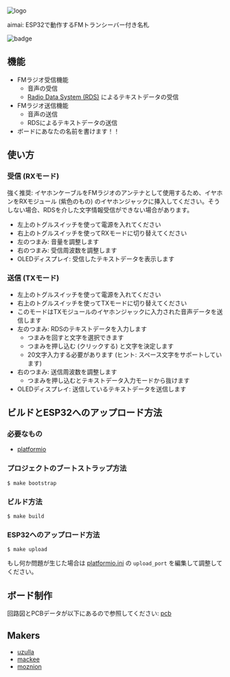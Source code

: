 ![logo](./doc/logo.png)

aimai: ESP32で動作するFMトランシーバー付き名札

![badge](./doc/badge.png)

## 機能

- FMラジオ受信機能
  - 音声の受信
  - [Radio Data System (RDS)](https://ja.wikipedia.org/wiki/Radio_Data_System) によるテキストデータの受信
- FMラジオ送信機能
  - 音声の送信
  - RDSによるテキストデータの送信
- ボードにあなたの名前を書けます！！

## 使い方

### 受信 (RXモード)

強く推奨: イヤホンケーブルをFMラジオのアンテナとして使用するため、イヤホンをRXモジュール (紫色のもの) のイヤホンジャックに挿入してください。そうしない場合、RDSを介した文字情報受信ができない場合があります。

- 左上のトグルスイッチを使って電源を入れてください
- 右上のトグルスイッチを使ってRXモードに切り替えてください
- 左のつまみ: 音量を調整します
- 右のつまみ: 受信周波数を調整します
- OLEDディスプレイ: 受信したテキストデータを表示します

### 送信 (TXモード)

- 左上のトグルスイッチを使って電源を入れてください
- 右上のトグルスイッチを使ってTXモードに切り替えてください
- このモードはTXモジュールのイヤホンジャックに入力された音声データを送信します
- 左のつまみ: RDSのテキストデータを入力します
  - つまみを回すと文字を選択できます
  - つまみを押し込む (クリックする) と文字を決定します
  - 20文字入力する必要があります (ヒント: スペース文字をサポートしています)
- 右のつまみ: 送信周波数を調整します
  - つまみを押し込むとテキストデータ入力モードから抜けます
- OLEDディスプレイ: 送信しているテキストデータを送信します

## ビルドとESP32へのアップロード方法

### 必要なもの

- [platformio](https://platformio.org)

### プロジェクトのブートストラップ方法

```
$ make bootstrap
```

### ビルド方法

```
$ make build
```

### ESP32へのアップロード方法

```
$ make upload
```

もし何か問題が生じた場合は [platformio.ini](./platformio.ini) の `upload_port` を編集して調整してください。

## ボード制作

回路図とPCBデータが以下にあるので参照してください: [pcb](./pcb/)

## Makers

- [uzulla](https://github.com/uzulla)
- [mackee](https://github.com/mackee)
- [moznion](https://github.com/moznion)

